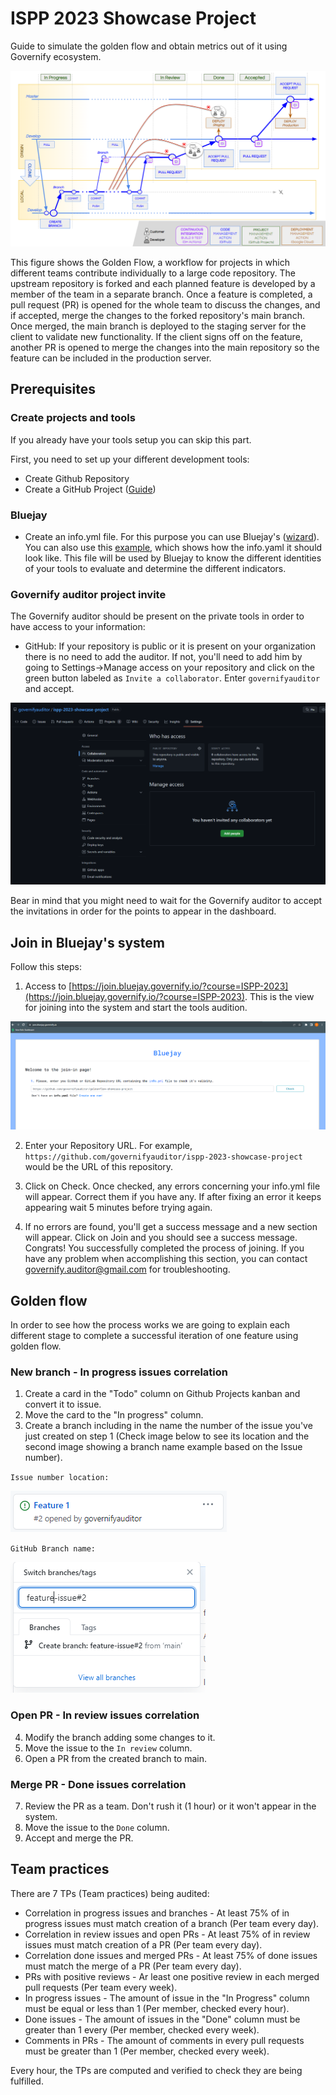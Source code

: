 # ISPP 2023 Showcase Project

Guide to simulate the golden flow and obtain metrics out of it using Governify ecosystem.

![Golden Flow Diagram](https://github.com/governifyauditor/ispp-2023-showcase-project/blob/main/img/goldenflow.png?raw=true)

This figure shows the Golden Flow, a workflow for projects in which different teams contribute individually to a large code repository. The upstream repository is forked and each planned feature is developed by a member of the team in a separate branch. Once a feature is completed, a pull request (PR) is opened for the whole team to discuss
the changes, and if accepted, merge the changes to the forked repository's main branch. Once merged, the main branch is deployed to the staging server for the client to validate new functionality. If the client signs off on the feature, another PR is opened to merge the changes into the main repository so the feature can be included in the production server.

## Prerequisites

### Create projects and tools
If you already have your tools setup you can skip this part.

First, you need to set up your different development tools:
 - Create Github Repository
 - Create a GitHub Project ([Guide](https://github.com/governifyauditor/ispp-2023-showcase-project/blob/main/guides/GHProjects.md))

### Bluejay
 - Create an info.yml file. For this purpose you can use Bluejay's ([wizard](https://join.bluejay.governify.io/wizard)). You can also use this [example](https://github.com/governifyauditor/ispp-2023-showcase-project/blob/main/info.yml), which shows how the info.yaml it should look like. This file will be used by Bluejay to know the different identities of your tools to evaluate and determine the different indicators.

### Governify auditor project invite
The Governify auditor should be present on the private tools in order to have access to your information:
 - GitHub: If your repository is public or it is present on your organization there is no need to add the auditor. If not, you'll need to add him by going to Settings→Manage access on your repository and click on the green button labeled as `Invite a collaborator`. Enter `governifyauditor` and accept.

![GH invite](https://github.com/governifyauditor/ispp-2023-showcase-project/blob/main/img/auditor1.png?raw=true)

Bear in mind that you might need to wait for the Governify auditor to accept the invitations in order for the points to appear in the dashboard.

## Join in Bluejay's system
Follow this steps:
1. Access to [https://join.bluejay.governify.io/?course=ISPP-2023](https://join.bluejay.governify.io/?course=ISPP-2023). This is the view for joining into the system and start the tools audition.

![Join 1](https://github.com/governifyauditor/ispp-2023-showcase-project/blob/main/img/join1.png?raw=true)

2. Enter your Repository URL. For example, `https://github.com/governifyauditor/ispp-2023-showcase-project` would be the URL of this repository.

3. Click on Check. Once checked, any errors concerning your info.yml file will appear. Correct them if you have any. If after fixing an error it keeps appearing wait 5 minutes before trying again.

4. If no errors are found, you'll get a success message and a new section will appear. Click on Join and you should see a success message. Congrats! You successfully completed the process of joining. If you have any problem when accomplishing this section, you can contact [governify.auditor@gmail.com](mailto:governify.auditor@gmail.com) for troubleshooting.

## Golden flow

In order to see how the process works we are going to explain each different stage to complete a successful iteration of one feature using golden flow.

### New branch - In progress issues correlation
1. Create a card in the "Todo" column on Github Projects kanban and convert it to issue.
2. Move the card to the "In progress" column.
3. Create a branch including in the name the number of the issue you've just created on step 1 (Check image below to see its location and the second image showing a branch name example based on the Issue number).

`Issue number location:`

![Issue number](https://github.com/governifyauditor/ispp-2023-showcase-project/blob/main/img/golden21.png?raw=true)

`GitHub Branch name:`

![Github branch name](https://github.com/governifyauditor/ispp-2023-showcase-project/blob/main/img/golden22.png?raw=true)

### Open PR - In review issues correlation
4. Modify the branch adding some changes to it. 
5. Move the issue to the `In review` column.
6. Open a PR from the created branch to main.

### Merge PR - Done issues correlation
7. Review the PR as a team. Don't rush it (1 hour) or it won't appear in the system.
8. Move the issue to the `Done` column.
9. Accept and merge the PR.

## Team practices
There are 7 TPs (Team practices) being audited:


- Correlation in progress issues and branches - At least 75% of in progress issues must match creation of a branch (Per team every day).
- Correlation in review issues and open PRs - At least 75% of in review issues must match creation of a PR (Per team every day).
- Correlation done issues and merged PRs - At least 75% of done issues must match the merge of a PR (Per team every day).
- PRs with positive reviews - Ar least one positive review in each merged pull requests (Per team every week).
- In progress issues - The amount of issue in the "In Progress" column must be equal or less than 1 (Per member, checked every hour). 
- Done issues - The amount of issues in the "Done" column must be greater than 1 every (Per member, checked every week). 
- Comments in PRs - The amount of comments in every pull requests must be greater than 1 (Per member, checked every week).

Every hour, the TPs are computed and verified to check they are being fulfilled.
